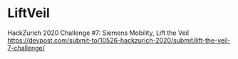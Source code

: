 # LiftVeil
HackZurich 2020 Challenge #7: Siemens Mobility, Lift the Veil https://devpost.com/submit-to/10526-hackzurich-2020/submit/lift-the-veil-7-challenge/
